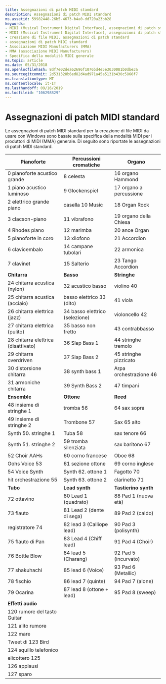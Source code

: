 ```yaml
---
title: Assegnazioni di patch MIDI standard
description: Assegnazioni di patch MIDI standard
ms.assetid: 59982448-26b5-4673-b4a0-dd720a23bb28
keywords:
- MIDI (Musical Instrument Digital Interface), assegnazioni di patch standard
- MIDI (Musical Instrument Digital Interface), assegnazioni di patch standard
- creazione di file MIDI, assegnazioni di patch standard
- assegnazioni di patch MIDI standard
- Associazione MIDI Manufacturers (MMA)
- MMA (associazione MIDI Manufacturers)
- Specifica della modalità MIDI generale
ms.topic: article
ms.date: 05/31/2018
ms.openlocfilehash: 8df7e02dea62696f1076bd4e5e3030081b0dbe3a
ms.sourcegitcommit: 2d531328b6ed82d4ad971a45a5131b430c5866f7
ms.translationtype: MT
ms.contentlocale: it-IT
ms.lasthandoff: 09/16/2019
ms.locfileid: "106298829"
---
```

# <a name="standard-midi-patch-assignments"></a>Assegnazioni di patch MIDI standard

Le assegnazioni di patch MIDI standard per la creazione di file MIDI da usare con Windows sono basate sulla specifica della modalità MIDI per i produttori di MIDI (MMA) generale. Di seguito sono riportate le assegnazioni di patch MIDI standard.



| Pianoforte                      | Percussioni cromatiche      | Organo                |
|----------------------------|---------------------------|----------------------|
| 0 pianoforte acustico grande     | 8 celesta                 | 16 organo Hammond     |
| 1 piano acustico luminoso    | 9 Glockenspiel            | 17 organo a percussione  |
| 2 elettrico grande piano     | casella 10 Music              | 18 Organ Rock        |
| 3 clacson-piano         | 11 vibrafono             | 19 organo della Chiesa      |
| 4 Rhodes piano             | 12 marimba                | 20 ance Organ        |
| 5 pianoforte in coro           | 13 xilofono              | 21 Accordion         |
| 6 clavicembalo              | 14 campane tubolari          | 22 armonica         |
| 7 clavinet                 | 15 Salterio               | 23 Tango Accordion   |
| **Chitarra**                 | **Basso**                  | **Stringhe**          |
| 24 chitarra acustica (nylon) | 32 acustico basso          | violino 40            |
| 25 chitarra acustica (acciaio) | basso elettrico 33 (dito) | 41 viola             |
| 26 chitarra elettrica (jazz)  | 34 basso elettrico (selezione)   | violoncello 42             |
| 27 chitarra elettrica (pulito) | 35 basso non fretto          | 43 contrabbasso        |
| 28 chitarra elettrica (disattivato) | 36 Slap Bass 1            | 44 stringhe tremolo   |
| 29 chitarra overdriven       | 37 Slap Bass 2            | 45 stringhe pizzicato |
| 30 distorsione chitarra       | 38 synth bass 1           | Arpa orchestrazione 46   |
| 31 armoniche chitarra        | 39 Synth Bass 2           | 47 timpani           |
| **Ensemble**               | **Ottone**                 | **Reed**             |
| 48 insieme di stringhe 1       | tromba 56                | 64 sax sopra       |
| 49 insieme di stringhe 2       | Trombone 57               | Sax 65 alto          |
| Synth 50. stringhe 1        | Tuba 58                   | sax tenore 66         |
| Synth 51. stringhe 2        | 59 tromba silenziata          | sax baritono 67      |
| 52 Choir AAHs              | 60 corno francese            | Oboe 68              |
| Oohs Voice 53              | 61 sezione ottone          | 69 corno inglese      |
| 54 Voice Synth             | Synth 62. ottone 1         | Fagotto 70           |
| hit orchestrazione 55           | Synth 63. ottone 2         | clarinetto 71          |
| **Tubo**                   | **Lead synth**            | **Tastierino synth**        |
| 72 ottavino                 | 80 Lead 1 (quadrato)        | 88 Pad 1 (nuova età)   |
| 73 flauto                   | 81 Lead 2 (dente di sega)      | 89 Pad 2 (caldo)      |
| registratore 74                | 82 lead 3 (Calliope lead) | 90 Pad 3 (polisynth) |
| 75 flauto di Pan               | 83 Lead 4 (Chiff lead)    | 91 Pad 4 (Choir)     |
| 76 Bottle Blow             | 84 lead 5 (Charang)       | 92 Pad 5 (incurvato)     |
| 77 shakuhachi              | 85 lead 6 (Voice)         | 93 Pad 6 (Metallic)  |
| 78 fischio                 | 86 lead 7 (quinte)        | 94 Pad 7 (alone)      |
| 79 Ocarina                 | 87 lead 8 (ottone + lead)  | 95 Pad 8 (sweep)     |
| **Effetti audio**          |                           |                      |
| 120 rumore del tasto Guitar      |                           |                      |
| 121 alito rumore           |                           |                      |
| 122 mare               |                           |                      |
| Tweet di 123 Bird             |                           |                      |
| 124 squillo telefonico         |                           |                      |
| elicottero 125             |                           |                      |
| 126 applausi               |                           |                      |
| 127 sparo                |                           |                      |



 

 

 




